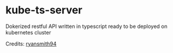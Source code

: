 # kube-ts-server
Dokerized restful API written in typescript ready to be deployed on kubernetes cluster

Credits:
[ryansmith94](https://github.com/ryansmith94)
